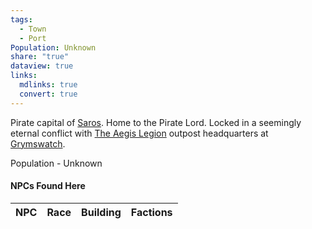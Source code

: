 ```yaml
---
tags:
  - Town
  - Port
Population: Unknown
share: "true"
dataview: true
links:
  mdlinks: true
  convert: true
---
```


Pirate capital of [Saros](../../../History-&%20Lore/A-Brief-Saros-History.md). Home to the Pirate Lord. Locked in a seemingly eternal conflict with [The Aegis Legion](../../../Factions-&%20Clans/The%20Aegis%20Legion/The-Aegis-Legion.md) outpost headquarters at [Grymswatch](../Grymswatch/Grymswatch.md). 

Population - Unknown

#### NPCs Found Here
| NPC | Race | Building | Factions |
| --- | ---- | -------- | -------- |
